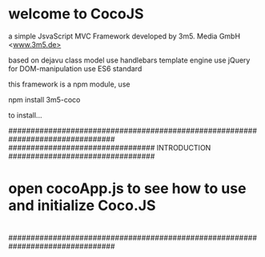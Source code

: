 # welcome to CocoJS
a simple JsvaScript MVC Framework
developed by 3m5. Media GmbH <www.3m5.de>

based on dejavu class model
use handlebars template engine
use jQuery for DOM-manipulation
use ES6 standard

this framework is a npm module, use

npm install 3m5-coco

to install...

################################################################################
################################# INTRODUCTION #################################
# open cocoApp.js to see how to use and initialize Coco.JS                     #
#
#
#
################################################################################
